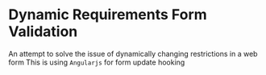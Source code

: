 Dynamic Requirements Form Validation
====

An attempt to solve the issue of dynamically changing restrictions in a web form
This is using `Angularjs` for form update hooking
